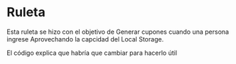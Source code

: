 # Ruleta
Esta ruleta se hizo con el objetivo de Generar cupones cuando una persona ingrese
Aprovechando la capcidad del Local Storage.

El código explica que habría que cambiar para hacerlo útil
